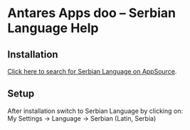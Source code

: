 # Antares Apps doo – Serbian Language Help

## Installation
[Click here to search for Serbian Language on AppSource](https://appsource.microsoft.com/).

## Setup
After installation switch to Serbian Language by clicking on:  
My Settings -> Language -> Serbian (Latin, Serbia)
